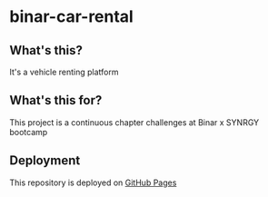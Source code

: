 # binar-car-rental

## What's this?
It's a vehicle renting platform

## What's this for?
This project is a continuous chapter challenges at Binar x SYNRGY bootcamp

## Deployment
This repository is deployed on [GitHub Pages](https://hatrnuhn.github.io/24001117-synrgy7-yin-bcr/)
